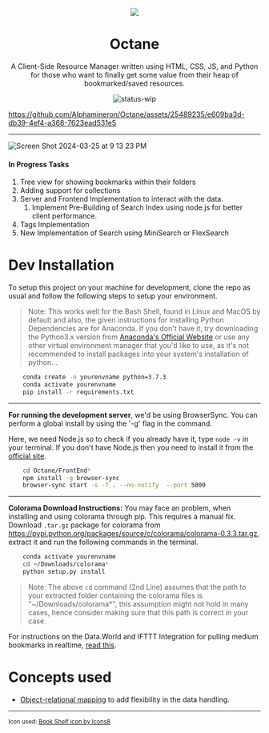 <div style="text-align:center">
    <p align="center">
        <img src="https://img.icons8.com/nolan/100/000000/book-shelf.png">
    </p>

# Octane
A Client-Side Resource Manager written using HTML, CSS, JS, and Python for those who want to finally get some value from their heap of bookmarked/saved resources.

![status-wip](https://img.shields.io/badge/Status-Work%20in%20Progress-red.svg)
</div>

<!-- # <img src="https://img.icons8.com/nolan/100/000000/book-shelf.png" height="100" align="left" /> Octane: Bookmark Manager

![status-wip](https://img.shields.io/badge/Status-Work%20in%20Progress-red.svg) -->


https://github.com/Alphamineron/Octane/assets/25489235/e609ba3d-db39-4ef4-a368-7623ead531e5

---
![Screen Shot 2024-03-25 at 9 13 23 PM](https://github.com/Alphamineron/Octane/assets/25489235/e29c2ce1-b723-4480-bfbe-054a56682ba7)


#### In Progress Tasks
1. Tree view for showing bookmarks within their folders
2. Adding support for collections
3. Server and Frontend Implementation to interact with the data.
    1. Implement Pre-Building of Search Index using node.js for better client performance.
4. Tags Implementation
5. New Implementation of Search using MiniSearch or FlexSearch


# Dev Installation
To setup this project on your machine for development, clone the repo as usual and follow the following steps to setup your environment.
> Note: This works well for the Bash Shell, found in Linux and MacOS by default and also, the given instructions for installing Python Dependencies are for Anaconda. If you don't have it, try downloading the Python3.x version from [Anaconda's Official Website](https://www.anaconda.com/distribution/) or use any other virtual environment manager that you'd like to use, as it's not recommended to install packages into your system's installation of python...
<!-- conda env create -f environment.yml -->

```sh
    conda create -n yourenvname python=3.7.3
    conda activate yourenvname
    pip install -r requirements.txt
```

------------------------------------------------------------

**For running the development server**, we'd be using BrowserSync. You can perform a global install by using the '-g' flag in the command.

Here, we need Node.js so to check if you already have it, type `node -v` in your terminal. If you don't have Node.js then you need to install it from the [official site](https://nodejs.org/en/download/).

```sh
    cd Octane/FrontEnd*
    npm install -g browser-sync
    browser-sync start -s -f . --no-notify  --port 5000
```

------------------------------------------------------------

**Colorama Download Instructions:** You may face an problem, when installing and using colorama through pip. This requires a manual fix. Download `.tar.gz` package for colorama from https://pypi.python.org/packages/source/c/colorama/colorama-0.3.3.tar.gz, extract it and run the following commands in the terminal.
```sh
    conda activate yourenvname
    cd ~/Downloads/colorama*
    python setup.py install
```

> Note: The above `cd` command (2nd Line) assumes that the path to your extracted folder containing the colorama files is "~/Downloads/colorama*", this assumption might not hold in many cases, hence consider making sure that this path is correct in your case.

For instructions on the Data.World and IFTTT Integration for pulling medium bookmarks in realtime, [read this](docs/DataworldIFTTT.md).



# Concepts used
* [Object-relational mapping](https://stackoverflow.com/a/1152323/7800641) to add flexibility in the data handling.


---
<sup>Icon used: <a href="https://icons8.com/icon/44780/book-shelf">Book Shelf icon by Icons8</a></sup>
